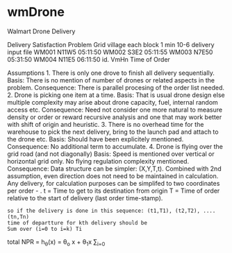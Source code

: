 # wmDrone
Walmart Drone Delivery


Delivery Satisfaction Problem
	Grid village
		each block 1 min
	10-6 delivery
	input file
		WM001 N11W5 05:11:50
		WM002 S3E2 05:11:55
		WM003 N7E50 05:31:50
		WM004 N11E5 06:11:50
		id.   VmHn  Time of Order
    
    
Assumptions
	1. There is only one drove to finish all delivery sequentially.  
		 Basis: There is no mention of number of drones or related aspects in the problem. 
     Consequence: There is parallel procesing of the order list needed. 
	2. Drone is picking one item at a time. 
		Basis: That is usual drone design else multiple complexity may arise about drone capacity, fuel, internal random access etc.
		Consequence:   Need not consider one more natural to measure density or order or reward recursive
    analysis and one that may work better with shift of origin and heuristic. 
   3. There is no overhead time for the warehouse to pick the next delivery, bring to the launch pad and attach to the drone etc. 
	  Basis: Should have been explicitely mentioned.
    Consequence: No additional term to accumulate. 
   4. Drone is flying over the grid road (and not diagonally)
		Basis: Speed is mentioned over vertical or horizontal grid only. No flying regulation complexity mentioned. 
    Consequence: Data structure can be simpler: (X,Y,T,t). Combined with 2nd assumption, even direction does not need to be maintained 
    in calculation. Any delivery, for calculation purposes can be simplifed to two coordinates per order - .
    t = Time to get to its destination from origin
    T = Time of order relative to the start of delivery (last order time-stamp). 
    
    so if the delivery is done in this sequence: (t1,T1), (t2,T2), .... (tn,Tn)
    time of departture for kth delivery should be
    Sum over (i=0 to i=k) Ti
   total NPR = 
   h<sub>&theta;</sub>(x) = &theta;<sub>o</sub> x + &theta;<sub>1</sub>x
&sum;<sub>i=0</sub>
